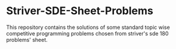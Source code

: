 # Striver-SDE-Sheet-Problems
This repository contains the solutions of some standard topic wise competitive programming problems chosen from striver's sde 180 problems' sheet.
